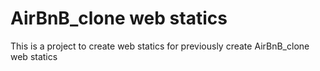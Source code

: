 # AirBnB_clone web statics
This is a project to create web statics for previously create AirBnB_clone web statics
